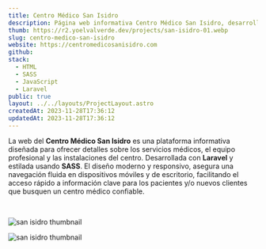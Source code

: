 ```yaml
---
title: Centro Médico San Isidro
description: Página web informativa Centro Médico San Isidro, desarrollada con Laravel y SASS.
thumb: https://r2.yoelvalverde.dev/projects/san-isidro-01.webp
slug: centro-medico-san-isidro
website: https://centromedicosanisidro.com
github:
stack:
  - HTML
  - SASS
  - JavaScript
  - Laravel
public: true
layout: ../../layouts/ProjectLayout.astro
createdAt: 2023-11-28T17:36:12
updatedAt: 2023-11-28T17:36:12
---
```


La web del **Centro Médico San Isidro** es una plataforma informativa diseñada para ofrecer detalles sobre los servicios médicos, el equipo profesional y las instalaciones del centro. Desarrollada con **Laravel** y estilada usando **SASS**. El diseño moderno y responsivo, asegura una navegación fluida en dispositivos móviles y de escritorio, facilitando el acceso rápido a información clave para los pacientes y/o nuevos clientes que busquen un centro médico confiable.

<br>

![san isidro thumbnail](https://r2.yoelvalverde.dev/projects/san-isidro-02.webp)

![san isidro thumbnail](https://r2.yoelvalverde.dev/projects/san-isidro-03.webp)

